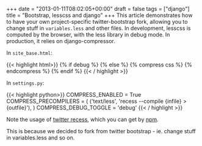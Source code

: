 +++
date = "2013-01-11T08:02:05+00:00"
draft = false
tags = ["django"]
title = "Bootstrap, lesscss and django"
+++
This article demonstrates how to have your own project-specific twitter-bootstrap fork, allowing you to change stuff in `variables.less` and other files. In development, lesscss is computed by the browser, with the less library in debug mode. In production, it relies on django-compressor.

In `site_base.html`:


{{< highlight html>}}
    {% if debug %}
        <link href="{{ STATIC_URL }}bootstrap/less/bootstrap.less" charset="utf-8" type="text/less" rel="stylesheet">
        <link href="{{ STATIC_URL }}bootstrap/less/responsive.less" rel="stylesheet">
        <script type="text/javascript">less = {}; less.env = 'development';</script>
        <script type="text/javascript" src="{{ STATIC_URL }}less.js" ></script>
    {% else %}
            {% compress css %}
            <link href="{{ STATIC_URL }}bootstrap/less/bootstrap.less" charset="utf-8" type="text/less" rel="stylesheet">
            <link href="{{ STATIC_URL }}bootstrap/less/responsive.less" rel="stylesheet">
            <link rel="stylesheet" type="text/css" href="{% static 'autocomplete_light/style.css' %}" />
            {% endcompress %}
    {% endif %}
{{< / highlight >}}


In `settings.py`:


{{< highlight python>}}
    COMPRESS_ENABLED = True
    COMPRESS_PRECOMPILERS = (
        ('text/less', 'recess --compile {infile} > {outfile}'),
    )
    COMPRESS_DEBUG_TOGGLE = 'debug'
{{< / highlight >}}


Note the usage of [twitter recess](http://twitter.github.com/recess/), which you can get by [npm](http://npmjs.org).

This is because we decided to fork from twitter bootstrap - ie. change stuff in variables.less and so on.
